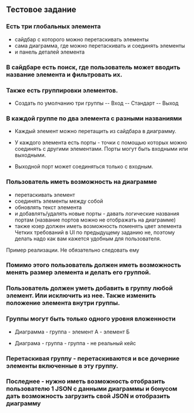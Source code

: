 ## Тестовое задание

### Есть три глобальных элемента

- сайдбар с которого можно перетаскивать элементы
- сама диаграмма, где можно перетаскивать и соединять элементы
- и панель деталей элемента

### В сайдбаре есть поиск, где пользователь может вводить название элемента и фильтровать их.

### Также есть группировки элементов.

- Создать по умолчанию три группы
-- Вход
-- Стандарт 
-- Выход

### В каждой группе по два элемента с разными названиями

- Каждый элемент можно перетащить из сайдбара в диаграмму.
- У каждого элемента есть порты - 
точки с помощью которых можно соединять с другими элементами. 
Порты могут быть входными или выходными. 

- Выходной порт может соединяться только с входным.

### Пользователь иметь возможность на диаграмме
- перетаскивать элемент
- соединять элементы между собой
- обновлять текст элемента
- и добавлять/удалять новые порты - давать логические названия портам (название портов можно не отображать на диаграмме)
- также юзер должен иметь возможность поменять цвет элемента 
Четких требований в UI по предыдущему заданию не, поэтому делать надо как вам кажется удобным для пользователя. 

Пример реализации. Не обязательно следовать ему

### Помимо этого пользователь должен иметь возможность менять размер элемента и делать его группой. 

### Пользователь должен уметь добавить в группу любой элемент. Или исключить из нее. Также изменить положение элемента внутри группы.

### Группы могут быть только одного уровня вложенности

- Диаграмма - группа - элемент А  - элемент Б

- Диаграма - группа - группа - не реальный кейс

### Перетаскивая группу - перетаскиваются и все дочерние элементы включенные в эту группу.

### Последнее - нужно иметь возможность отобразить пользователю 1 JSON с данными диаграммы и бонусом дать возможность загрузить свой JSON и отобразить диаграмму
